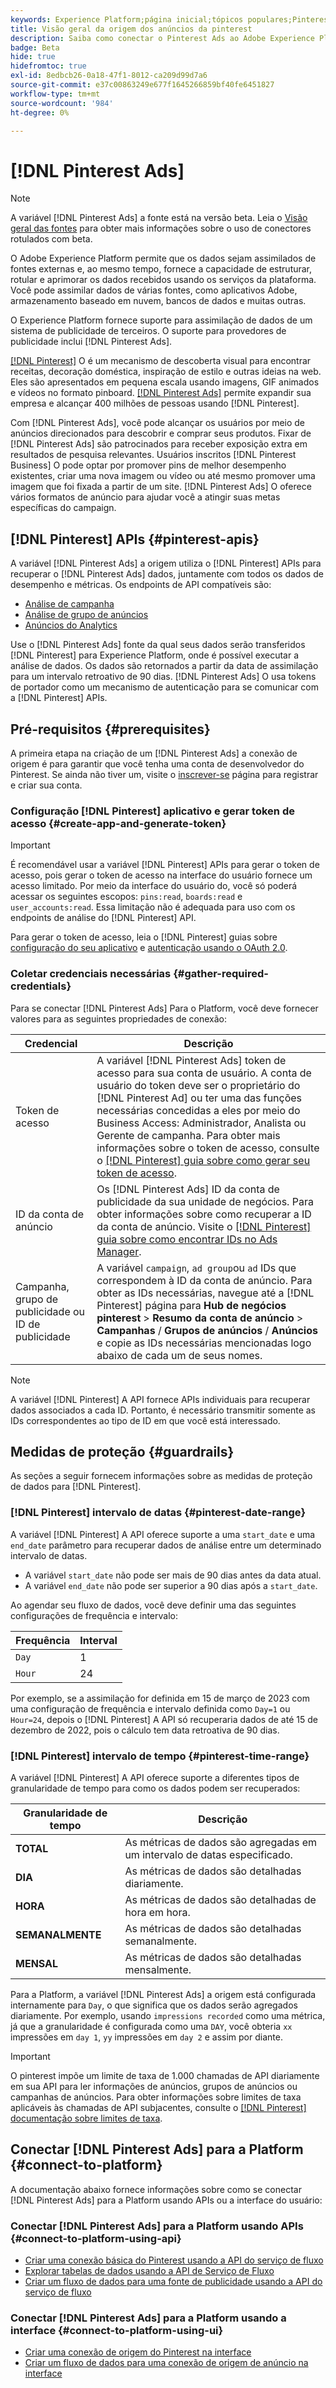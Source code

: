 ```yaml
---
keywords: Experience Platform;página inicial;tópicos populares;Pinterest Ads;
title: Visão geral da origem dos anúncios da pinterest
description: Saiba como conectar o Pinterest Ads ao Adobe Experience Platform usando APIs ou a interface do usuário.
badge: Beta
hide: true
hidefromtoc: true
exl-id: 8edbcb26-0a18-47f1-8012-ca209d99d7a6
source-git-commit: e37c00863249e677f1645266859bf40fe6451827
workflow-type: tm+mt
source-wordcount: '984'
ht-degree: 0%

---
```


# [!DNL Pinterest Ads]

>[!NOTE]
>
>A variável [!DNL Pinterest Ads] a fonte está na versão beta. Leia o [Visão geral das fontes](../../home.md#terms-and-conditions) para obter mais informações sobre o uso de conectores rotulados com beta.

O Adobe Experience Platform permite que os dados sejam assimilados de fontes externas e, ao mesmo tempo, fornece a capacidade de estruturar, rotular e aprimorar os dados recebidos usando os serviços da plataforma. Você pode assimilar dados de várias fontes, como aplicativos Adobe, armazenamento baseado em nuvem, bancos de dados e muitas outras.

O Experience Platform fornece suporte para assimilação de dados de um sistema de publicidade de terceiros. O suporte para provedores de publicidade inclui [!DNL Pinterest Ads].

[[!DNL Pinterest]](https://www.pinterest.com) O é um mecanismo de descoberta visual para encontrar receitas, decoração doméstica, inspiração de estilo e outras ideias na web. Eles são apresentados em pequena escala usando imagens, GIF animados e vídeos no formato pinboard. [[!DNL Pinterest Ads]](https://ads.pinterest.com/) permite expandir sua empresa e alcançar 400 milhões de pessoas usando [!DNL Pinterest].

Com [!DNL Pinterest Ads], você pode alcançar os usuários por meio de anúncios direcionados para descobrir e comprar seus produtos. Fixar de [!DNL Pinterest Ads] são patrocinados para receber exposição extra em resultados de pesquisa relevantes. Usuários inscritos [!DNL Pinterest Business] O pode optar por promover pins de melhor desempenho existentes, criar uma nova imagem ou vídeo ou até mesmo promover uma imagem que foi fixada a partir de um site. [!DNL Pinterest Ads] O oferece vários formatos de anúncio para ajudar você a atingir suas metas específicas do campaign.

## [!DNL Pinterest] APIs {#pinterest-apis}

A variável [!DNL Pinterest Ads] a origem utiliza o [!DNL Pinterest] APIs para recuperar o [!DNL Pinterest Ads] dados, juntamente com todos os dados de desempenho e métricas. Os endpoints de API compatíveis são:

* [Análise de campanha](https://developers.pinterest.com/docs/api/v5/#operation/campaigns/analytics)
* [Análise de grupo de anúncios](https://developers.pinterest.com/docs/api/v5/#operation/ad_groups/analytics)
* [Anúncios do Analytics](https://developers.pinterest.com/docs/api/v5/#operation/ads/analytics)

Use o [!DNL Pinterest Ads] fonte da qual seus dados serão transferidos [!DNL Pinterest] para Experience Platform, onde é possível executar a análise de dados. Os dados são retornados a partir da data de assimilação para um intervalo retroativo de 90 dias. [!DNL Pinterest Ads] O usa tokens de portador como um mecanismo de autenticação para se comunicar com a [!DNL Pinterest] APIs.

## Pré-requisitos {#prerequisites}

A primeira etapa na criação de um [!DNL Pinterest Ads] a conexão de origem é para garantir que você tenha uma conta de desenvolvedor do Pinterest. Se ainda não tiver um, visite o [inscrever-se](https://www.pinterest.com/business/create/?next=https://developers.pinterest.com/account-setup/) página para registrar e criar sua conta.

### Configuração [!DNL Pinterest] aplicativo e gerar token de acesso {#create-app-and-generate-token}

>[!IMPORTANT]
>
>É recomendável usar a variável [!DNL Pinterest] APIs para gerar o token de acesso, pois gerar o token de acesso na interface do usuário fornece um acesso limitado. Por meio da interface do usuário do, você só poderá acessar os seguintes escopos: `pins:read`, `boards:read` e `user_accounts:read`. Essa limitação não é adequada para uso com os endpoints de análise do [!DNL Pinterest] API.

Para gerar o token de acesso, leia o [!DNL Pinterest] guias sobre [configuração do seu aplicativo](https://developers.pinterest.com/docs/getting-started/set-up-app/) e [autenticação usando o OAuth 2.0](https://developers.pinterest.com/docs/getting-started/authentication/).

### Coletar credenciais necessárias {#gather-required-credentials}

Para se conectar [!DNL Pinterest Ads] Para o Platform, você deve fornecer valores para as seguintes propriedades de conexão:

| Credencial | Descrição |
| --- | --- |
| Token de acesso | A variável [!DNL Pinterest Ads] token de acesso para sua conta de usuário. A conta de usuário do token deve ser o proprietário do [!DNL Pinterest Ad] ou ter uma das funções necessárias concedidas a eles por meio do Business Access: Administrador, Analista ou Gerente de campanha. Para obter mais informações sobre o token de acesso, consulte o [[!DNL Pinterest] guia sobre como gerar seu token de acesso](https://developers.pinterest.com/docs/getting-started/set-up-app/). |
| ID da conta de anúncio | Os [!DNL Pinterest Ads] ID da conta de publicidade da sua unidade de negócios. Para obter informações sobre como recuperar a ID da conta de anúncio. Visite o [[!DNL Pinterest] guia sobre como encontrar IDs no Ads Manager](https://help.pinterest.com/en/business/article/find-ids-in-ads-manager). |
| Campanha, grupo de publicidade ou ID de publicidade | A variável `campaign`, `ad group`ou `ad` IDs que correspondem à ID da conta de anúncio. Para obter as IDs necessárias, navegue até a [!DNL Pinterest] página para **Hub de negócios pinterest** > **Resumo da conta de anúncio** > **Campanhas** / **Grupos de anúncios** / **Anúncios** e copie as IDs necessárias mencionadas logo abaixo de cada um de seus nomes. |

>[!NOTE]
>
>A variável [!DNL Pinterest] A API fornece APIs individuais para recuperar dados associados a cada ID. Portanto, é necessário transmitir somente as IDs correspondentes ao tipo de ID em que você está interessado.

## Medidas de proteção {#guardrails}

As seções a seguir fornecem informações sobre as medidas de proteção de dados para [!DNL Pinterest].

### [!DNL Pinterest] intervalo de datas {#pinterest-date-range}

A variável [!DNL Pinterest] A API oferece suporte a uma `start_date` e uma `end_date` parâmetro para recuperar dados de análise entre um determinado intervalo de datas.

* A variável `start_date` não pode ser mais de 90 dias antes da data atual.
* A variável `end_date` não pode ser superior a 90 dias após a `start_date`.

Ao agendar seu fluxo de dados, você deve definir uma das seguintes configurações de frequência e intervalo:

| Frequência | Interval |
| --- | --- |
| `Day` | 1 |
| `Hour` | 24 |

Por exemplo, se a assimilação for definida em 15 de março de 2023 com uma configuração de frequência e intervalo definida como `Day=1` ou `Hour=24`, depois o [!DNL Pinterest] A API só recuperaria dados de até 15 de dezembro de 2022, pois o cálculo tem data retroativa de 90 dias.

### [!DNL Pinterest] intervalo de tempo {#pinterest-time-range}

A variável [!DNL Pinterest] A API oferece suporte a diferentes tipos de granularidade de tempo para como os dados podem ser recuperados:

| Granularidade de tempo | Descrição |
| --- | --- |
| **TOTAL** | As métricas de dados são agregadas em um intervalo de datas especificado. |
| **DIA** | As métricas de dados são detalhadas diariamente. |
| **HORA** | As métricas de dados são detalhadas de hora em hora. |
| **SEMANALMENTE** | As métricas de dados são detalhadas semanalmente. |
| **MENSAL** | As métricas de dados são detalhadas mensalmente. |

Para a Platform, a variável [!DNL Pinterest Ads] a origem está configurada internamente para `Day`, o que significa que os dados serão agregados diariamente. Por exemplo, usando `impressions recorded` como uma métrica, já que a granularidade é configurada como uma `DAY`, você obteria `xx` impressões em `day 1`, `yy` impressões em `day 2` e assim por diante.

>[!IMPORTANT]
>
>O pinterest impõe um limite de taxa de 1.000 chamadas de API diariamente em sua API para ler informações de anúncios, grupos de anúncios ou campanhas de anúncios. Para obter informações sobre limites de taxa aplicáveis às chamadas de API subjacentes, consulte o [[!DNL Pinterest] documentação sobre limites de taxa](https://developers.pinterest.com/docs/reference/ratelimits/).

## Conectar [!DNL Pinterest Ads] para a Platform {#connect-to-platform}

A documentação abaixo fornece informações sobre como se conectar [!DNL Pinterest Ads] para a Platform usando APIs ou a interface do usuário:

### Conectar [!DNL Pinterest Ads] para a Platform usando APIs {#connect-to-platform-using-api}

* [Criar uma conexão básica do Pinterest usando a API do serviço de fluxo](../../tutorials/api/create/advertising/pinterest-ads.md)
* [Explorar tabelas de dados usando a API de Serviço de Fluxo](../../tutorials/api/explore/tabular.md)
* [Criar um fluxo de dados para uma fonte de publicidade usando a API do serviço de fluxo](../../tutorials/api/collect/advertising.md)

### Conectar [!DNL Pinterest Ads] para a Platform usando a interface {#connect-to-platform-using-ui}

* [Criar uma conexão de origem do Pinterest na interface](../../tutorials/ui/create/advertising/pinterest-ads.md)
* [Criar um fluxo de dados para uma conexão de origem de anúncio na interface](../../tutorials/ui/dataflow/advertising.md)
